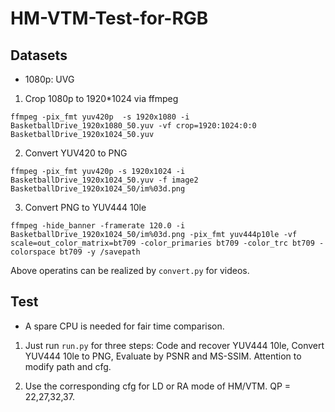 # HM-VTM-Test-for-RGB

## Datasets
* 1080p: UVG

1. Crop 1080p to 1920*1024 via ffmpeg

```
ffmpeg -pix_fmt yuv420p  -s 1920x1080 -i  BasketballDrive_1920x1080_50.yuv -vf crop=1920:1024:0:0 BasketballDrive_1920x1024_50.yuv
```

2. Convert YUV420 to PNG

```
ffmpeg -pix_fmt yuv420p -s 1920x1024 -i BasketballDrive_1920x1024_50.yuv -f image2 BasketballDrive_1920x1024_50/im%03d.png
```

3. Convert PNG to YUV444 10le

```
ffmpeg -hide_banner -framerate 120.0 -i BasketballDrive_1920x1024_50/im%03d.png -pix_fmt yuv444p10le -vf scale=out_color_matrix=bt709 -color_primaries bt709 -color_trc bt709 -colorspace bt709 -y /savepath
```

Above operatins can be realized by ```convert.py``` for videos.

## Test

* A spare CPU is needed for fair time comparison.
1. Just run ```run.py``` for three steps: Code and recover YUV444 10le, Convert YUV444 10le to PNG, Evaluate by PSNR and MS-SSIM. Attention to modify path and cfg.

2. Use the corresponding cfg for LD or RA mode of HM/VTM. QP = 22,27,32,37.
